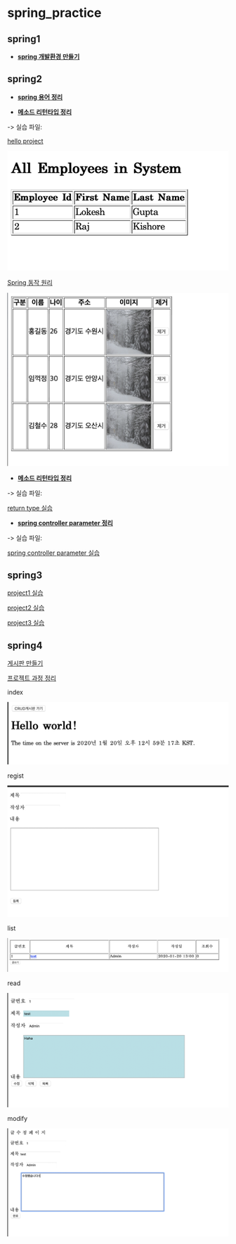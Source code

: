# spring_practice

## spring1

+ **[spring 개발환경 만들기](https://velog.io/@ye050425/spring-spring-%EA%B0%9C%EB%B0%9C%ED%99%98%EA%B2%BD-%EB%A7%8C%EB%93%A4%EA%B8%B0-ylk5g4gn7s)**

## spring2

+ **[spring 용어 정리](https://velog.io/@ye050425/spring-%EC%9A%A9%EC%96%B4-%EC%A0%95%EB%A6%AC)**

+ **[메소드 리턴타입 정리](https://velog.io/@ye050425/spring-%EB%A9%94%EC%86%8C%EB%93%9C-%EB%A6%AC%ED%84%B4%ED%83%80%EC%9E%85-%EC%A0%95%EB%A6%AC-78k5gwklce)**

-> 실습 파일:

[hello project](https://github.com/YeeunJ/spring_practice/tree/master/helloProject) 

![hello project 사진](https://github.com/YeeunJ/spring_practice/blob/master/image/capture_img2.png)

[Spring 동작 원리](https://github.com/YeeunJ/spring_practice/tree/master/hello) 

![동작원리 사진](https://github.com/YeeunJ/spring_practice/blob/master/image/capture_img1.png)



+ **[메소드 리턴타입 정리](https://velog.io/@ye050425/spring-%EB%A9%94%EC%86%8C%EB%93%9C-%EB%A6%AC%ED%84%B4%ED%83%80%EC%9E%85-%EC%A0%95%EB%A6%AC-78k5gwklce)**

-> 실습 파일:

[return type 실습](https://github.com/YeeunJ/spring_practice/tree/master/ReturnType)


+ **[spring controller parameter 정리](https://velog.io/@ye050425/spring-controller-parameter-%EC%A0%95%EB%A6%AC)**

-> 실습 파일:

[spring controller parameter 실습](https://github.com/YeeunJ/spring_practice/tree/master/ControllerParameter)

## spring3
[project1 실습](https://github.com/YeeunJ/spring_practice/tree/master/CRUDProject)

[project2 실습](https://github.com/YeeunJ/spring_practice/tree/master/connectTest)

[project3 실습](https://github.com/YeeunJ/spring_practice/tree/master/first)

## spring4

[게시판 만들기](https://github.com/YeeunJ/spring_practice/tree/master/lch02)

[프로젝트 과정 정리](https://velog.io/@ye050425/spring-spring-%ED%94%84%EB%A1%9C%EC%A0%9D%ED%8A%B8-%EB%A7%8C%EB%93%A4%EA%B8%B0-4zk5lsa4g6)

index

![index 사진](https://github.com/YeeunJ/spring_practice/blob/master/image/index.png)

regist

![regist 사진](https://github.com/YeeunJ/spring_practice/blob/master/image/regist.png)

list

![list 사진](https://github.com/YeeunJ/spring_practice/blob/master/image/list.png)

read

![read 사진](https://github.com/YeeunJ/spring_practice/blob/master/image/read.png)

modify

![modify 사진](https://github.com/YeeunJ/spring_practice/blob/master/image/modify.png)
